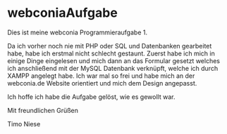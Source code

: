 # webconiaAufgabe
Dies ist meine webconia Programmieraufgabe 1.

Da ich vorher noch nie mit PHP oder SQL und Datenbanken gearbeitet habe, habe ich erstmal nicht schlecht gestaunt. Zuerst habe ich mich in einige Dinge eingelesen und mich dann an das Formular gesetzt welches ich anschließend mit der MySQL Datenbank verknüpft, welche ich durch XAMPP angelegt habe. Ich war mal so frei und habe mich an der webconia.de Website orientiert und mich dem Design angepasst.

Ich hoffe ich habe die Aufgabe gelöst, wie es gewollt war.

Mit freundlichen Grüßen

Timo Niese
